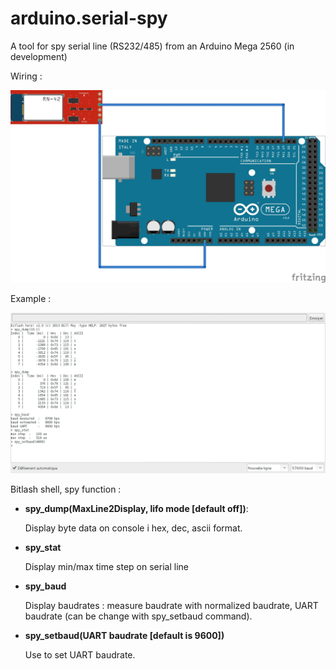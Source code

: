 # arduino.serial-spy
A tool for spy serial line (RS232/485) from an Arduino Mega 2560 (in development)

Wiring :

![](img/serial-spy_bb.jpg)

Example :

![](img/serial-spy-screen.png)

Bitlash shell, spy function :

- **spy_dump(MaxLine2Display, lifo mode [default off])**:

    Display byte data on console i hex, dec, ascii format.

- **spy_stat**

    Display min/max time step on serial line

- **spy_baud**

    Display baudrates : measure baudrate with normalized baudrate, UART baudrate (can be change with spy_setbaud command).

- **spy_setbaud(UART baudrate [default is 9600])**

    Use to set UART baudrate.
